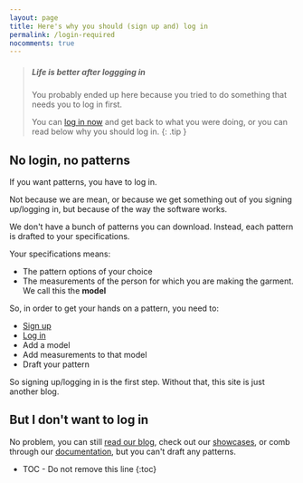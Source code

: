 ```yaml
---
layout: page
title: Here's why you should (sign up and) log in
permalink: /login-required
nocomments: true
---
```

> <h5>Life is better after loggging in</h5>
> You probably ended up here because you tried to do something that needs you to log in first.
>
> You can <a href="#burger" class="login">log in now</a> and get back to what you were doing,
> or you can read below why you should log in.
{: .tip }

## No login, no patterns

If you want patterns, you have to log in. 

Not because we are mean, or because we get something out of you signing up/logging in, but because of the way the software works.

We don't have a bunch of patterns you can download. Instead, each pattern is drafted to your specifications.

Your specifications means:

 - The pattern options of your choice
 - The measurements of the person for which you are making the garment. We call this the <b>model</b>

So, in order to get your hands on a pattern, you need to:

- <a href="#burger" class="signup">Sign up</a>
- <a href="#burger" class="login">Log in</a>
- Add a model
- Add measurements to that model
- Draft your pattern

So signing up/logging in is the first step. Without that, this site is just another blog.

## But I don't want to log in

No problem, you can still [read our blog](/blog), check out our [showcases](/showcase), or
comb through our [documentation](/docs), but you can't draft any patterns.

* TOC - Do not remove this line
{:toc}

